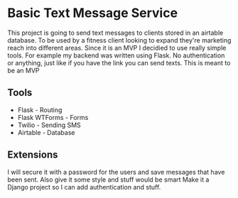 # Basic Text Message Service
This project is going to send text messages to clients stored in an airtable database. To be used by a fitness client looking to expand they're marketing reach into different areas. Since it is an MVP I decidied to use really simple tools. For example my backend was written using Flask. No authentication or anything, just like if you have the link you can send texts. This is meant to be an MVP
## Tools
- Flask - Routing
- Flask WTForms - Forms
- Twilio - Sending SMS
- Airtable - Database

## Extensions
I will secure it with a password for the users and save messages that have been sent. Also give it some style and stuff would be smart
Make it a Django project so I can add authentication and stuff.